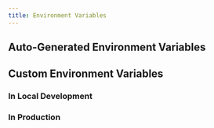 ```yaml
---
title: Environment Variables
---
```


## Auto-Generated Environment Variables

## Custom Environment Variables

### In Local Development

### In Production
